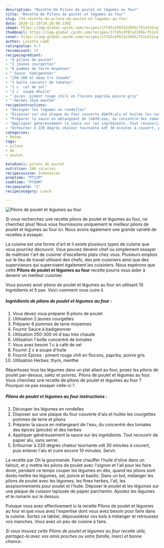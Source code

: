 ```yaml
---
description: "Recette De Pilons de poulet et légumes au four"
title: "Recette De Pilons de poulet et légumes au four"
slug: 734-recette-de-pilons-de-poulet-et-legumes-au-four
date: 2020-11-15T16:16:04.238Z
image: https://img-global.cpcdn.com/recipes/177d5cdf07a2295b/751x532cq70/pilons-de-poulet-et-legumes-au-four-photo-principale-de-la-recette.jpg
thumbnail: https://img-global.cpcdn.com/recipes/177d5cdf07a2295b/751x532cq70/pilons-de-poulet-et-legumes-au-four-photo-principale-de-la-recette.jpg
cover: https://img-global.cpcdn.com/recipes/177d5cdf07a2295b/751x532cq70/pilons-de-poulet-et-legumes-au-four-photo-principale-de-la-recette.jpg
author: Loretta Lamb
ratingvalue: 4.7
reviewcount: 13
recipeingredient:
- "8 pilons de poulet"
- "2 jeunes courgettes"
- "6 pommes de terre moyennes"
- " Sauce  badigeonner"
- "250-300 ml deau trs chaude"
- "1 boîte concentr de tomates"
- "1 c  caf de sel"
- "2 c  soupe dhuile"
- " pices  piment rouge chili en flocons paprika poivre gris"
- " Herbes thym menthe"
recipeinstructions:
- "Découper les légumes en rondelles"
- "Disposer sur une plaque du four couverte d&#39;alu et huilée les courgettes pommes de terre et pilons"
- "Préparer la sauce en mélangeant de l&#39;eau, du concentré des tomates des épices (pincée) et des herbes"
- "Appliquer généreusement la sauce sur les ingrédients. Tout recouvrir de papier alu, sans serrer."
- "Enfourner à 220 degrés chaleur tournante odt 30 minutes à couvert, puis enlever l&#39;alu et cuire encore 10 minutes. Servir."
categories:
- Resep
tags:
- pilons
- de
- poulet

katakunci: pilons de poulet 
nutrition: 266 calories
recipecuisine: Indonesian
preptime: "PT12M"
cooktime: "PT60M"
recipeyield: "1"
recipecategory: Lunch

---
```



![Pilons de poulet et légumes au four](https://img-global.cpcdn.com/recipes/177d5cdf07a2295b/751x532cq70/pilons-de-poulet-et-legumes-au-four-photo-principale-de-la-recette.jpg)

Si vous recherchez une recette pilons de poulet et légumes au four, ne cherchez plus! Nous vous fournissons uniquement le meilleur pilons de poulet et légumes au four ici. Nous avons également une grande variété de recettes à essayer.

La cuisine est une forme d'art et il existe plusieurs types de cuisine que vous pourriez découvrir. Vous pouvez devenir chef ou simplement essayer de maîtriser l'art de cuisiner d'excellents plats chez vous. Plusieurs emplois sur le lieu de travail utilisent des chefs, des pré-cuisiniers ainsi que des superviseurs qui supervisent également les cuisiniers. Nous espérons que cette <strong> Pilons de poulet et légumes au four </strong> recette pourra vous aider à devenir un meilleur cuisinier.

<!--inarticleads1-->

Vous pouvez avoir pilons de poulet et légumes au four en utilisant 10 Ingrédients et 5 pas. Voici comment vous cuire il.

##### Ingrédients de pilons de poulet et légumes au four :

1. Vous devez vous préparer 8 pilons de poulet
1. Utilisation 2 jeunes courgettes
1. Préparer 6 pommes de terre moyennes
1. Fournir  Sauce à badigeonner
1. Utilisation 250-300 ml d&#39;eau très chaude
1. Utilisation 1 boîte concentré de tomates
1. Vous avez besoin 1 c à café de sel
1. Fournir 2 c à soupe d&#39;huile
1. Fournir  Épices : piment rouge chili en flocons, paprika, poivre gris
1. Utilisation  Herbes: thym, menthe


Répartissez tous les légumes dans un plat allant au four, posez les pilons de poulet par-dessus, salez et poivrez. Pilons de poulet et légumes au four. Vous cherchez une recette de pilons de poulet et légumes au four ? Pourquoi ne pas essayer celle-ci ?. 

<!--inarticleads2-->

##### Pilons de poulet et légumes au four instructions :

1. Découper les légumes en rondelles
1. Disposer sur une plaque du four couverte d&#39;alu et huilée les courgettes pommes de terre et pilons
1. Préparer la sauce en mélangeant de l&#39;eau, du concentré des tomates des épices (pincée) et des herbes
1. Appliquer généreusement la sauce sur les ingrédients. Tout recouvrir de papier alu, sans serrer.
1. Enfourner à 220 degrés chaleur tournante odt 30 minutes à couvert, puis enlever l&#39;alu et cuire encore 10 minutes. Servir.


La recette par Oh la gourmande. Faire chauffer l&#39;huile d&#39;olive dans un faitout, et y mettre les pilons de poulet avec l&#39;oignon et l&#39;ail pour les faire dorer, pendant ce temps couper les légumes en dés, quand les pilons sont dorés mettre les légumes, sel, poivre et basilic. Dans un bol, mélanger les pilons de poulet avec les légumes, les fines herbes, l&#39;ail, les assaisonnements pour poulet et l&#39;huile. Déposer le poulet et les légumes sur une plaque de cuisson tapissée de papier parchemin. Ajoutez les légumes et le romarin sur le dessus. 

<!--inarticleads1-->

<p>
Puisque vous avez effectivement lu la recette Pilons de poulet et légumes au four et que vous avez l'expertise dont vous avez besoin pour faire dans la cuisine. Sortez ce tablier, dépoussiérez vos bols à mélanger et retroussez vos manches. Vous avez un peu de cuisine à faire.
</p>

<p>
<i>Si vous trouvez cette Pilons de poulet et légumes au four recette utile, partagez-la avec vos amis proches ou votre famille, merci et bonne chance.</i>
</p>
